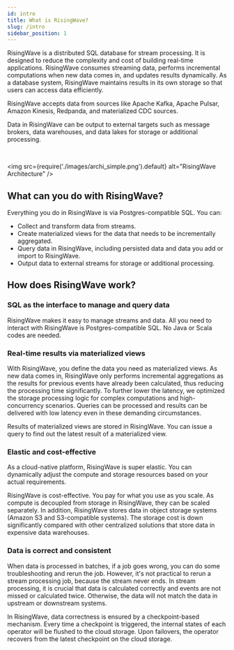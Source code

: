 ```yaml
---
id: intro
title: What is RisingWave?
slug: /intro
sidebar_position: 1
---
```

<head>
  <link rel="canonical" href="https://docs.risingwave.com/docs/current/intro/" />
</head>
RisingWave is a distributed SQL database for stream processing. It is designed to reduce the complexity and cost of building real-time applications. RisingWave consumes streaming data, performs incremental computations when new data comes in, and updates results dynamically. As a database system, RisingWave maintains results in its own storage so that users can access data efficiently.

RisingWave accepts data from sources like Apache Kafka, Apache Pulsar, Amazon Kinesis, Redpanda, and materialized CDC sources. 

Data in RisingWave can be output to external targets such as message brokers, data warehouses, and data lakes for storage or additional processing.

<rollButton text="&nbsp;&nbsp;Get Started" doc="get-started" block />
<br/>

<img
  src={require('./images/archi_simple.png').default}
  alt="RisingWave Architecture"
/>


## What can you do with RisingWave?

Everything you do in RisingWave is via Postgres-compatible SQL. You can:

* Collect and transform data from streams.
* Create materialized views for the data that needs to be incrementally aggregated.
* Query data in RisingWave, including persisted data and data you add or import to RisingWave.
* Output data to external streams for storage or additional processing.

<defaultButton text="Try it out" doc="get-started"/>
<lightButton text="Supported sources" doc="sql-create-source#supported-sources"/>
<lightButton text="Supported sinks" doc="sql-create-sink"/>

## How does RisingWave work?

### SQL as the interface to manage and query data

RisingWave makes it easy to manage streams and data. All you need to interact with RisingWave is Postgres-compatible SQL. No Java or Scala codes are needed.

### Real-time results via materialized views

With RisingWave, you define the data you need as materialized views. As new data comes in, RisingWave only performs incremental aggregations as the results for previous events have already been calculated, thus reducing the processing time significantly. To further lower the latency, we optimized the storage processing logic for complex computations and high-concurrency scenarios. Queries can be processed and results can be delivered with low latency even in these demanding circumstances.

Results of materialized views are stored in RisingWave. You can issue a query to find out the latest result of a materialized view.

### Elastic and cost-effective

As a cloud-native platform, RisingWave is super elastic. You can dynamically adjust the compute and storage resources based on your actual requirements.

RisingWave is cost-effective. You pay for what you use as you scale. As compute is decoupled from storage in RisingWave, they can be scaled separately. In addition, RisingWave stores data in object storage systems (Amazon S3 and S3-compatible systems). The storage cost is down significantly compared with other centralized solutions that store data in expensive data warehouses.

### Data is correct and consistent

When data is processed in batches, if a job goes wrong, you can do some troubleshooting and rerun the job. However, it's not practical to rerun a stream processing job, because the stream never ends. In stream processing, it is crucial that data is calculated correctly and events are not missed or calculated twice. Otherwise, the data will not match the data in upstream or downstream systems.

In RisingWave, data correctness is ensured by a checkpoint-based mechanism. Every time a checkpoint is triggered, the internal states of each operator will be flushed to the cloud storage. Upon failovers, the operator recovers from the latest checkpoint on the cloud storage. 

<lightButton text="See the architecture" doc="architecture"/>
<lightButton text="Access the source code ⧉" url="https://github.com/risingwavelabs/risingwave"/>
<br/>
